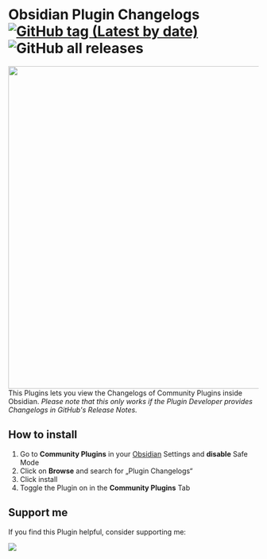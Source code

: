 # Obsidian Plugin Changelogs [![GitHub tag (Latest by date)](https://img.shields.io/github/v/tag/phibr0/obsidian-plugin-changelogs)](https://github.com/phibr0/obsidian-plugin-changelogs/releases) ![GitHub all releases](https://img.shields.io/github/downloads/phibr0/obsidian-plugin-changelogs/total)

<img width="650px" align="right" src="https://user-images.githubusercontent.com/59741989/126879420-09c5e86e-6cbf-48ca-9ea8-f91f416e39b6.gif">

This Plugins lets you view the Changelogs of Community Plugins inside Obsidian. *Please note that this only works if the Plugin Developer provides Changelogs in GitHub's Release Notes.*

## How to install

1. Go to **Community Plugins** in your [Obsidian](https://www.obsidian.md) Settings and **disable** Safe Mode
2. Click on **Browse** and search for „Plugin Changelogs“
3. Click install
4. Toggle the Plugin on in the **Community Plugins** Tab

## Support me

If you find this Plugin helpful, consider supporting me:

<a href="https://www.buymeacoffee.com/phibr0"><img src="https://img.buymeacoffee.com/button-api/?text=Buy me a coffee&emoji=&slug=phibr0&button_colour=5F7FFF&font_colour=ffffff&font_family=Inter&outline_colour=000000&coffee_colour=FFDD00"></a>

